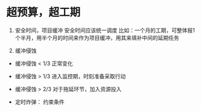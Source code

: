 # 超预算，超工期

1. 安全时间，项目缓冲
安全时间应该统一调度
比如：一个月的工期，可整体报1个半月，用半个月的时间来作为项目缓冲，用其来填补中间的延期任务

2. 缓冲侵蚀
- 缓冲侵蚀 < 1/3 正常变化
- 缓冲侵蚀 > 1/3 进入监控期，时刻准备采取行动
- 缓冲侵蚀 > 2/3 对于拖延环节，加入资源投入

- 定时炸弹： 约束条件